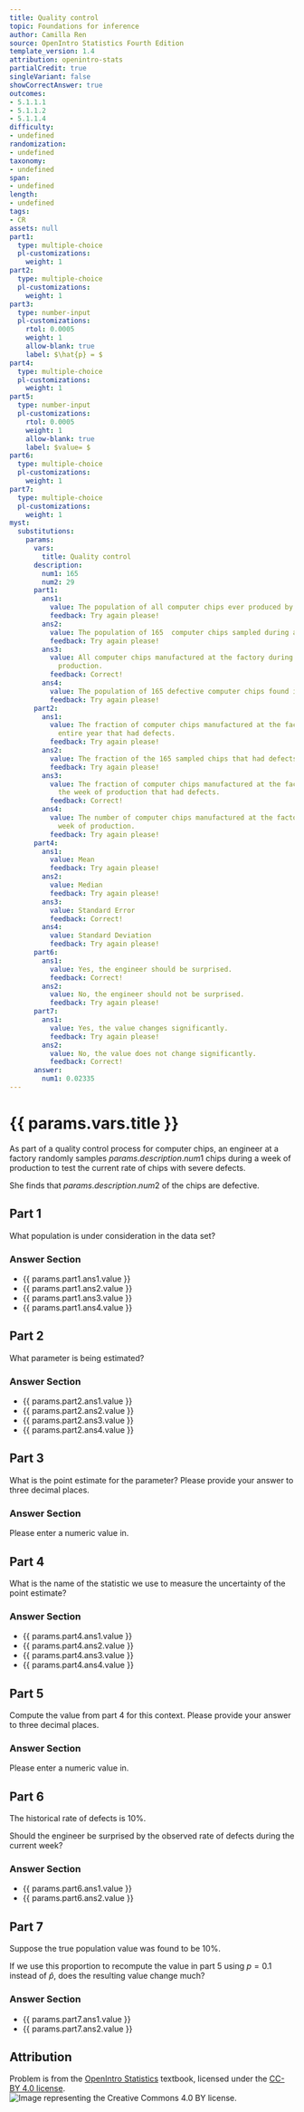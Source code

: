 ```yaml
---
title: Quality control
topic: Foundations for inference
author: Camilla Ren
source: OpenIntro Statistics Fourth Edition
template_version: 1.4
attribution: openintro-stats
partialCredit: true
singleVariant: false
showCorrectAnswer: true
outcomes:
- 5.1.1.1
- 5.1.1.2
- 5.1.1.4
difficulty:
- undefined
randomization:
- undefined
taxonomy:
- undefined
span:
- undefined
length:
- undefined
tags:
- CR
assets: null
part1:
  type: multiple-choice
  pl-customizations:
    weight: 1
part2:
  type: multiple-choice
  pl-customizations:
    weight: 1
part3:
  type: number-input
  pl-customizations:
    rtol: 0.0005
    weight: 1
    allow-blank: true
    label: $\hat{p} = $
part4:
  type: multiple-choice
  pl-customizations:
    weight: 1
part5:
  type: number-input
  pl-customizations:
    rtol: 0.0005
    weight: 1
    allow-blank: true
    label: $value= $
part6:
  type: multiple-choice
  pl-customizations:
    weight: 1
part7:
  type: multiple-choice
  pl-customizations:
    weight: 1
myst:
  substitutions:
    params:
      vars:
        title: Quality control
      description:
        num1: 165
        num2: 29
      part1:
        ans1:
          value: The population of all computer chips ever produced by the factory.
          feedback: Try again please!
        ans2:
          value: The population of 165  computer chips sampled during a week of production.
          feedback: Try again please!
        ans3:
          value: All computer chips manufactured at the factory during the week of
            production.
          feedback: Correct!
        ans4:
          value: The population of 165 defective computer chips found in the sample.
          feedback: Try again please!
      part2:
        ans1:
          value: The fraction of computer chips manufactured at the factory over the
            entire year that had defects.
          feedback: Try again please!
        ans2:
          value: The fraction of the 165 sampled chips that had defects.
          feedback: Try again please!
        ans3:
          value: The fraction of computer chips manufactured at the factory during
            the week of production that had defects.
          feedback: Correct!
        ans4:
          value: The number of computer chips manufactured at the factory during the
            week of production.
          feedback: Try again please!
      part4:
        ans1:
          value: Mean
          feedback: Try again please!
        ans2:
          value: Median
          feedback: Try again please!
        ans3:
          value: Standard Error
          feedback: Correct!
        ans4:
          value: Standard Deviation
          feedback: Try again please!
      part6:
        ans1:
          value: Yes, the engineer should be surprised.
          feedback: Correct!
        ans2:
          value: No, the engineer should not be surprised.
          feedback: Try again please!
      part7:
        ans1:
          value: Yes, the value changes significantly.
          feedback: Try again please!
        ans2:
          value: No, the value does not change significantly.
          feedback: Correct!
      answer:
        num1: 0.02335
---
```

# {{ params.vars.title }}
As part of a quality control process for computer chips, an engineer at a factory randomly samples ${{ params.description.num1 }}$ chips during a week of production to test the current rate of chips with severe defects.

She finds that ${{ params.description.num2 }}$ of the chips are defective.

## Part 1

What population is under consideration in the data set?

### Answer Section

- {{ params.part1.ans1.value }}
- {{ params.part1.ans2.value }}
- {{ params.part1.ans3.value }}
- {{ params.part1.ans4.value }}

## Part 2

What parameter is being estimated?

### Answer Section

- {{ params.part2.ans1.value }}
- {{ params.part2.ans2.value }}
- {{ params.part2.ans3.value }}
- {{ params.part2.ans4.value }}

## Part 3

What is the point estimate for the parameter? Please provide your answer to three decimal places.

### Answer Section

Please enter a numeric value in.

## Part 4

What is the name of the statistic we use to measure the uncertainty of the point estimate?

### Answer Section

- {{ params.part4.ans1.value }}
- {{ params.part4.ans2.value }}
- {{ params.part4.ans3.value }}
- {{ params.part4.ans4.value }}

## Part 5

Compute the value from part 4 for this context. Please provide your answer to three decimal places.

### Answer Section

Please enter a numeric value in.

## Part 6

The historical rate of defects is 10%.

Should the engineer be surprised by the observed rate of defects during the current week?

### Answer Section

- {{ params.part6.ans1.value }}
- {{ params.part6.ans2.value }}

## Part 7

Suppose the true population value was found to be 10%.

If we use this proportion to recompute the value in part 5 using $p = 0.1$ instead of $\hat{p}$, does the resulting value change much?

### Answer Section

- {{ params.part7.ans1.value }}
- {{ params.part7.ans2.value }}

## Attribution

Problem is from the [OpenIntro Statistics](https://openintro.org/book/os/) textbook, licensed under the [CC-BY 4.0 license](https://creativecommons.org/licenses/by/4.0/).<br>![Image representing the Creative Commons 4.0 BY license.](https://raw.githubusercontent.com/firasm/bits/master/by.png)